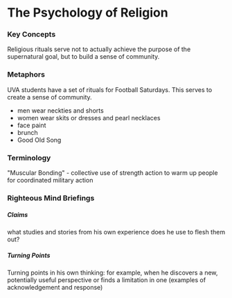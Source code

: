 The Psychology of Religion
===========================
### Key Concepts
Religious rituals serve not to actually achieve the purpose of the supernatural goal, but to build a sense of community.



### Metaphors
UVA students have a set of rituals for Football Saturdays. This serves to create a sense of community.
  * men wear neckties and shorts
  * women wear skits or dresses and pearl necklaces
  * face paint
  * brunch
  * Good Old Song
### Terminology
"Muscular Bonding" - collective use of strength action to warm up people for coordinated military action


### Righteous Mind Briefings
##### Claims
what studies and stories from his own experience does he use to flesh them out?
##### Turning Points
Turning points in his own thinking: for example, when he discovers a new, potentially useful perspective or finds a limitation in one (examples of acknowledgement and response)
